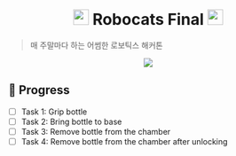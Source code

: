 <h1 style="text-align: center">
<img src="https://user-images.githubusercontent.com/8157830/169524284-0042b9cb-1c60-467e-b46c-0c313682f96b.png" style="height:1em">
Robocats Final
<img src="https://user-images.githubusercontent.com/8157830/169524284-0042b9cb-1c60-467e-b46c-0c313682f96b.png" style="height:1em">
</h1>

> 매 주말마다 하는 어썸한 로보틱스 해커톤

<div style="text-align:center">
<img src="https://user-images.githubusercontent.com/8157830/169529053-f636e1be-9931-43af-a8a3-c047d9b4517f.png">
</div>

## 🚧 Progress

- [ ] Task 1: Grip bottle
- [ ] Task 2: Bring bottle to base
- [ ] Task 3: Remove bottle from the chamber
- [ ] Task 4: Remove bottle from the chamber after unlocking